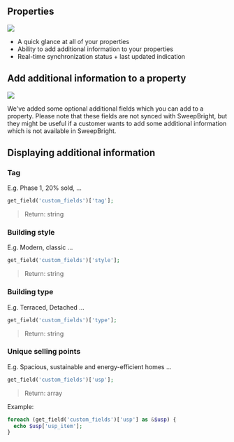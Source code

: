 ## Properties

![](http://sweepbright-demo.compagnon.agency/wp-content/uploads/2021/03/Schermafbeelding-2021-03-03-om-16.17.56.png)

- A quick glance at all of your properties
- Ability to add additional information to your properties
- Real-time synchronization status + last updated indication

## Add additional information to a property

![](http://sweepbright-demo.compagnon.agency/wp-content/uploads/2021/03/Schermafbeelding-2021-03-03-om-16.22.09.png)

We've added some optional additional fields which you can add to a property. Please note that these fields are not synced with SweepBright, but they might be useful if a customer wants to add some additional information which is not available in SweepBright.

## Displaying additional information

### Tag

E.g. Phase 1, 20% sold, ...

```php
get_field('custom_fields')['tag'];
```

> Return: string

### Building style

E.g. Modern, classic ...

```php
get_field('custom_fields')['style'];
```

> Return: string

### Building type

E.g. Terraced, Detached ...

```php
get_field('custom_fields')['type'];
```

> Return: string

### Unique selling points

E.g. Spacious, sustainable and energy-efficient homes ...

```php
get_field('custom_fields')['usp'];
```

> Return: array

Example:

```php
foreach (get_field('custom_fields')['usp'] as &$usp) {
  echo $usp['usp_item'];
}
```
